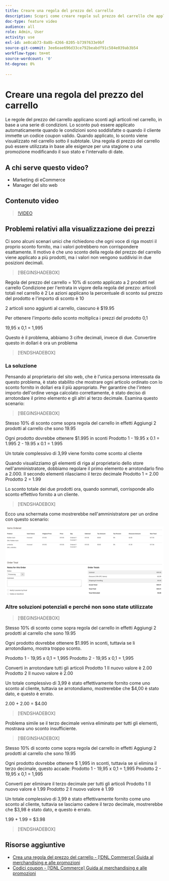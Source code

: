 ```yaml
---
title: Creare una regola del prezzo del carrello
description: Scopri come creare regole sul prezzo del carrello che applicano sconti nel carrello sulla base di un insieme di condizioni.
doc-type: feature video
audience: all
role: Admin, User
activity: use
exl-id: ae8cab73-8a8b-4266-8205-b7397633e9bf
source-git-commit: 3ee6eae696d33ce792beabdf91c584e039ab3b54
workflow-type: tm+mt
source-wordcount: '0'
ht-degree: 0%

---
```


# Creare una regola del prezzo del carrello

Le regole del prezzo del carrello applicano sconti agli articoli nel carrello, in base a una serie di condizioni. Lo sconto può essere applicato automaticamente quando le condizioni sono soddisfatte o quando il cliente immette un codice coupon valido. Quando applicato, lo sconto viene visualizzato nel carrello sotto il subtotale. Una regola di prezzo del carrello può essere utilizzata in base alle esigenze per una stagione o una promozione modificando il suo stato e l&#39;intervallo di date.

## A chi serve questo video?

- Marketing di eCommerce
- Manager del sito web

## Contenuto video

>[!VIDEO](https://video.tv.adobe.com/v/343835?quality=12&learn=on)

## Problemi relativi alla visualizzazione dei prezzi

Ci sono alcuni scenari unici che richiedono che ogni voce di riga mostri il proprio sconto fornito, ma i valori potrebbero non corrispondere esattamente. Il motivo è che uno sconto della regola del prezzo del carrello viene applicato a più prodotti, ma i valori non vengono suddivisi in due posizioni decimali.

>[!BEGINSHADEBOX]

Regola del prezzo del carrello = 10% di sconto applicato a 2 prodotti nel carrello Condizione per l&#39;entrata in vigore della regola del prezzo: articoli totali nel carrello è 2 Le azioni applicano la percentuale di sconto sul prezzo del prodotto e l&#39;importo di sconto è 10

2 articoli sono aggiunti al carrello, ciascuno è $19.95

Per ottenere l&#39;importo dello sconto moltiplica i prezzi del prodotto 0,1

19,95 x 0,1 = 1,995

Questo è il problema, abbiamo 3 cifre decimali, invece di due. Convertire questo in dollari è ora un problema

>[!ENDSHADEBOX]

### La soluzione

Pensando al proprietario del sito web, che è l&#39;unica persona interessata da questo problema, è stato stabilito che mostrare ogni articolo ordinato con lo sconto fornito in dollari era il più appropriato. Per garantire che l&#39;intero importo dell&#39;ordine venga calcolato correttamente, è stato deciso di arrotondare il primo elemento e gli altri al terzo decimale. Esamina questo scenario:

>[!BEGINSHADEBOX]

Stesso 10% di sconto come sopra regola del carrello in effetti Aggiungi 2 prodotti al carrello che sono 19.95

Ogni prodotto dovrebbe ottenere $1.995 in sconti Prodotto 1 - 19.95 x 0.1 = 1.995 2 - 19.95 x 0.1 = 1.995

Un totale complessivo di 3,99 viene fornito come sconto al cliente

Quando visualizziamo gli elementi di riga al proprietario dello store nell&#39;amministratore, dobbiamo regolare il primo elemento e arrotondarlo fino a 2.000. Il secondo elementi rilasciamo il terzo decimale Prodotto 1 = 2.00 Prodotto 2 = 1.99

Lo sconto totale dei due prodotti ora, quando sommati, corrisponde allo sconto effettivo fornito a un cliente.
>[!ENDSHADEBOX]

Ecco una schermata come mostrerebbe nell&#39;amministratore per un ordine con questo scenario:

![Visualizzazione amministratore che mostra gli elementi ordinati con valori diversi](../assets/commerce-admin-cart-price-rule-values-different.png)

### Altre soluzioni potenziali e perché non sono state utilizzate

>[!BEGINSHADEBOX]

Stesso 10% di sconto come sopra regola del carrello in effetti Aggiungi 2 prodotti al carrello che sono 19.95

Ogni prodotto dovrebbe ottenere $1.995 in sconti, tuttavia se li arrotondiamo, mostra troppo sconto.

Prodotto 1 - 19,95 x 0,1 = 1,995 Prodotto 2 - 19,95 x 0,1 = 1,995

Converti in arrotondare tutti gli articoli Prodotto 1 Il nuovo valore è 2.00 Prodotto 2 Il nuovo valore è 2.00

Un totale complessivo di 3,99 è stato effettivamente fornito come uno sconto al cliente, tuttavia se arrotondiamo, mostrerebbe che $4,00 è stato dato, e questo è errato.

2.00 + 2.00 = $4.00

>[!ENDSHADEBOX]

Problema simile se il terzo decimale veniva eliminato per tutti gli elementi, mostrava uno sconto insufficiente.

>[!BEGINSHADEBOX]

Stesso 10% di sconto come sopra regola del carrello in effetti Aggiungi 2 prodotti al carrello che sono 19.95

Ogni prodotto dovrebbe ottenere $ 1,995 in sconti, tuttavia se si elimina il terzo decimale, questo accade: Prodotto 1 - 19,95 x 0,1 = 1,995 Prodotto 2 - 19,95 x 0,1 = 1,995

Converti per eliminare il terzo decimale per tutti gli articoli Prodotto 1 Il nuovo valore è 1.99 Prodotto 2 Il nuovo valore è 1.99

Un totale complessivo di 3,99 è stato effettivamente fornito come uno sconto al cliente, tuttavia se lasciamo cadere il terzo decimale, mostrerebbe che $3,98 è stato dato, e questo è errato.

1.99 + 1.99 = $3.98

>[!ENDSHADEBOX]


## Risorse aggiuntive

- [Crea una regola del prezzo del carrello - [!DNL Commerce] Guida al merchandising e alle promozioni](https://experienceleague.adobe.com/docs/commerce-admin/marketing/promotions/cart-rules/price-rules-cart-create.html)
- [Codici coupon - [!DNL Commerce] Guida al merchandising e alle promozioni](https://experienceleague.adobe.com/docs/commerce-admin/marketing/promotions/cart-rules/price-rules-cart-coupon.html)
